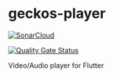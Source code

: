 # geckos-player

[![SonarCloud](https://sonarcloud.io/images/project_badges/sonarcloud-white.svg)](https://sonarcloud.io/summary/new_code?id=geckos-asia_geckos-player)

[![Quality Gate Status](https://sonarcloud.io/api/project_badges/measure?project=geckos-asia_geckos-player&metric=alert_status)](https://sonarcloud.io/summary/new_code?id=geckos-asia_geckos-player)

Video/Audio player for Flutter
